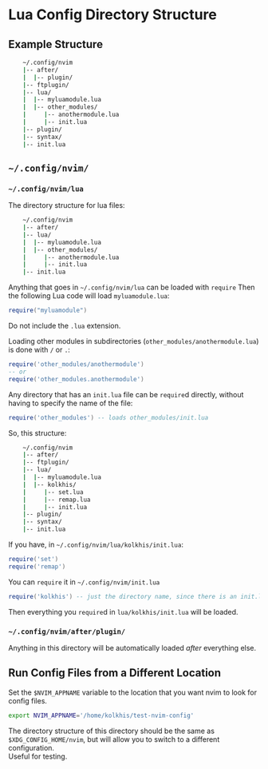 # Lua Config Directory Structure

## Example Structure
```bash
    ~/.config/nvim
    |-- after/
    |  |-- plugin/
    |-- ftplugin/
    |-- lua/
    |  |-- myluamodule.lua
    |  |-- other_modules/
    |     |-- anothermodule.lua
    |     |-- init.lua
    |-- plugin/
    |-- syntax/
    |-- init.lua
```

## `~/.config/nvim/`
### `~/.config/nvim/lua`
The directory structure for lua files:
```bash
    ~/.config/nvim
    |-- after/
    |-- lua/
    |  |-- myluamodule.lua
    |  |-- other_modules/
    |     |-- anothermodule.lua
    |     |-- init.lua
    |-- init.lua
```

Anything that goes in `~/.config/nvim/lua` can be loaded with `require`
Then the following Lua code will load `myluamodule.lua`:
```lua
require("myluamodule")
```
Do not include the `.lua` extension.  

Loading other modules in subdirectories (`other_modules/anothermodule.lua`) is done with `/` or `.`:
```lua
require('other_modules/anothermodule')
-- or
require('other_modules.anothermodule')
```


Any directory that has an `init.lua` file can be `require`d directly, without
having to specify the name of the file:
```lua
require('other_modules') -- loads other_modules/init.lua
```

So, this structure:
```bash
    ~/.config/nvim
    |-- after/
    |-- ftplugin/
    |-- lua/
    |  |-- myluamodule.lua
    |  |-- kolkhis/
    |     |-- set.lua
    |     |-- remap.lua
    |     |-- init.lua
    |-- plugin/
    |-- syntax/
    |-- init.lua
```
If you have, in `~/.config/nvim/lua/kolkhis/init.lua`:
```lua
require('set')
require('remap')
```

You can `require` it in `~/.config/nvim/init.lua`
```lua
require('kolkhis') -- just the directory name, since there is an init.lua inside it
```
Then everything you `require`d in `lua/kolkhis/init.lua` will be loaded.  

### `~/.config/nvim/after/plugin/`
Anything in this directory will be automatically loaded *after* everything else.   

## Run Config Files from a Different Location

Set the `$NVIM_APPNAME` variable to the location that you want nvim to look for
config files.  
```bash
export NVIM_APPNAME='/home/kolkhis/test-nvim-config'
```
The directory structure of this directory should be the same as
`$XDG_CONFIG_HOME/nvim`, but will allow you to switch to a different configuration.   
Useful for testing.  


